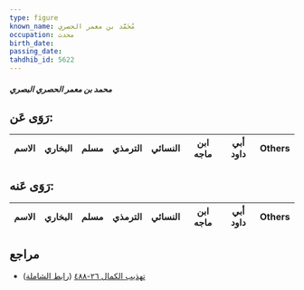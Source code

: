 ```yaml
---
type: figure
known_name: مُحَمَّد بن معمر الحصري
occupation: محدث
birth_date:
passing_date:
tahdhib_id: 5622
---
```

##### محمد بن معمر الحصري البصري

## رَوَى عَن:
| الاسم | البخاري | مسلم | الترمذي | النسائي | ابن ماجه | أبي داود | Others |
| ----- | ------- | ---- | ------- | ------- | -------- | -------- | ------ |
## رَوَى عَنه:
| الاسم | البخاري | مسلم | الترمذي | النسائي | ابن ماجه | أبي داود | Others |
| ----- | ------- | ---- | ------- | ------- | -------- | -------- | ------ |
## مراجع
- [تهذيب الكمال ٢٦-٤٨٨](obsidian://open?vault=Tahdhib-al-Kamal&file=Figures/٥٦٢٢-محمد%20بن%20معمر%20الحصري%20البصري) ([رابط الشاملة](https://shamela.ws/book/3722/14236))